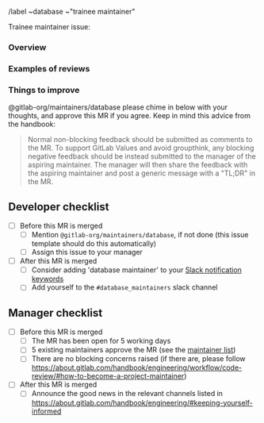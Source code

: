 /label ~database ~"trainee maintainer"

<!-- Congratulations! Fill out the following MR when you feel you are ready to become -->
<!-- a database maintainer! This MR should contain updates to a file in `data/team_members/person/` -->
<!-- declaring yourself as a maintainer of the relevant application -->

Trainee maintainer issue: <!-- Link to the trainee issue -->

### Overview

<!-- Overall experience at GitLab, how many merge requests authored, -->
<!-- gitlab-org projects at which already a maintainer -->

### Examples of reviews

<!-- Examples of reviews that hold the codebase to a high standard of quality -->

### Things to improve

<!-- Things to improve based on the feedback received during trainee maintainership -->

@gitlab-org/maintainers/database please chime in below with your thoughts, and
approve this MR if you agree. Keep in mind this advice from the handbook:

> Normal non-blocking feedback should be submitted as comments to the MR. To support GitLab Values and avoid groupthink, any blocking negative feedback should be instead submitted to the manager of the aspiring maintainer. The manager will then share the feedback with the aspiring maintainer and post a generic message with a "TL;DR" in the MR.

## Developer checklist

- [ ] Before this MR is merged
  - [ ] Mention `@gitlab-org/maintainers/database`, if not done (this issue template should do this automatically)
  - [ ] Assign this issue to your manager
- [ ] After this MR is merged
  - [ ] Consider adding 'database maintainer' to your [Slack notification keywords](https://slack.com/intl/en-gb/help/articles/201398467-Set-up-keyword-notifications)
  - [ ] Add yourself to the `#database_maintainers` slack channel

## Manager checklist

- [ ] Before this MR is merged
  - [ ] The MR has been open for 5 working days
  - [ ] 5 existing maintainers approve the MR (see the [maintainer list](https://about.gitlab.com/handbook/engineering/projects/#gitlab_maintainers_database))
  - [ ] There are no blocking concerns raised (if there are, please follow https://about.gitlab.com/handbook/engineering/workflow/code-review/#how-to-become-a-project-maintainer)
- [ ] After this MR is merged
  - [ ] Announce the good news in the relevant channels listed in https://about.gitlab.com/handbook/engineering/#keeping-yourself-informed
